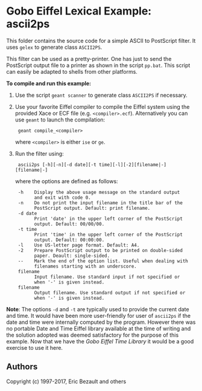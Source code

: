 # Gobo Eiffel Lexical Example: ascii2ps

This folder contains the source code for a simple ASCII to PostScript
filter. It uses `gelex` to generate class `ASCII2PS`.

This filter can be used as a pretty-printer. One has just to send the
PostScript output file to a printer as shown in the script `pp.bat`.
This script can easily be adapted to shells from other platforms.

**To compile and run this example:**

1. Use the script `geant scanner` to generate class `ASCII2PS` if necessary.

2. Use your favorite Eiffel compiler to compile the Eiffel system using
   the provided Xace or ECF file (e.g. `<compiler>.ecf`). Alternatively
   you can use `geant` to launch the compilation:

       	geant compile_<compiler> 
   
    where `<compiler>` is either `ise` or `ge`.

3. Run the filter using:

        ascii2ps [-h][-n][-d date][-t time][-l][-2][filename|-][filename|-]

    where the options are defined as follows:

        -h    Display the above usage message on the standard output
              and exit with code 0.
        -n    Do not print the input filename in the title bar of the
              PostScript output. Default: print filename.
        -d date
              Print 'date' in the upper left corner of the PostScript
              output. Default: 00/00/00.
        -t time
              Print 'time' in the upper left corner of the PostScript
              output. Default: 00:00:00.
        -l    Use US-letter page format. Default: A4.
        -2    Prepare PostScript output to be printed on double-sided
              paper. Deault: single-sided.
        --    Mark the end of the option list. Useful when dealing with 
              filenames starting with an underscore.
        filename
              Input filename. Use standard input if not specified or 
              when '-' is given instead.
        filename
              Output filename. Use standard output if not specified or 
              when '-' is given instead.

**Note**: The options `-d` and `-t` are typically used to provide
the current date and time. It would have been more user-friendly
for user of `ascii2ps` if the date and time were internally computed
by the program. However there was no portable Date and Time Eiffel
library available at the time of writing and the solution adopted
was deemed satisfactory for the purpose of this example. Now that
we have the *Gobo Eiffel Time Library* it would be a good exercise
to use it here.

## Authors

Copyright (c) 1997-2017, Eric Bezault and others

